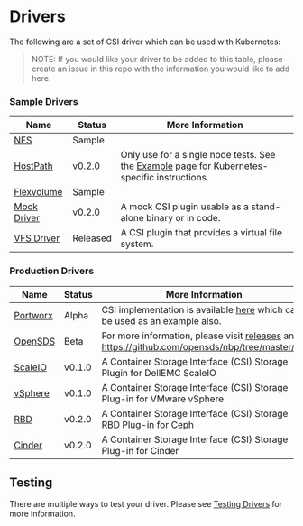 # Drivers
The following are a set of CSI driver which can be used with Kubernetes:

> NOTE: If you would like your driver to be added to this table, please create an issue in this repo with the information you would like to add here.

### Sample Drivers
Name | Status | More Information
-----|--------|-------
[NFS](https://github.com/kubernetes-csi/drivers/tree/master/pkg/nfs) | Sample | 
[HostPath](https://github.com/kubernetes-csi/drivers/tree/master/pkg/hostpath) | v0.2.0 | Only use for a single node tests. See the [Example](Example.html) page for Kubernetes-specific instructions.
[Flexvolume](https://github.com/kubernetes-csi/drivers/tree/master/pkg/flexadapter) | Sample |
[Mock Driver](https://github.com/kubernetes-csi/drivers/mock) | v0.2.0 | A mock CSI plugin usable as a stand-alone binary or in code.
[VFS Driver](https://github.com/thecodeteam/csi-vfs) | Released | A CSI plugin that provides a virtual file system.

### Production Drivers
Name | Status | More Information
-----|--------|-------
[Portworx](https://portworx.com/) | Alpha | CSI implementation is available [here](https://github.com/libopenstorage/openstorage/tree/master/csi) which can be used as an example also.
[OpenSDS](https://www.opensds.io/) | Beta | For more information, please visit [releases](https://github.com/opensds/nbp/releases) and https://github.com/opensds/nbp/tree/master/csi
[ScaleIO](https://github.com/thecodeteam/csi-scaleio)|v0.1.0|A Container Storage Interface (CSI) Storage Plugin for DellEMC ScaleIO
[vSphere](https://github.com/thecodeteam/csi-vsphere)|v0.1.0|A Container Storage Interface (CSI) Storage Plug-in for VMware vSphere
[RBD](https://github.com/ceph/ceph-csi)|v0.2.0|A Container Storage Interface (CSI) Storage RBD Plug-in for Ceph
[Cinder](https://github.com/kubernetes/cloud-provider-openstack/tree/master/pkg/csi/cinder)|v0.2.0|A Container Storage Interface (CSI) Storage Plug-in for Cinder

## Testing
There are multiple ways to test your driver. Please see [Testing Drivers](Testing-Drivers.html) for more information.
